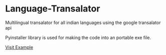 # Language-Transalator
Multilingual transalator for all indian languages using the google transalator api

Pyinstaller library is used for making the code into an portable exe file.

<a href="[https://www.example.com](https://github.com/Pie1722/Language-Transalator/releases/tag/V1)">Visit Example</a>
